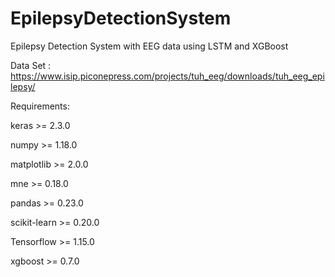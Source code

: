 # EpilepsyDetectionSystem
Epilepsy Detection System with EEG data using LSTM and XGBoost

Data Set : https://www.isip.piconepress.com/projects/tuh_eeg/downloads/tuh_eeg_epilepsy/

Requirements:

keras >= 2.3.0

numpy >= 1.18.0

matplotlib >= 2.0.0

mne >= 0.18.0

pandas >= 0.23.0

scikit-learn >= 0.20.0

Tensorflow >= 1.15.0

xgboost >= 0.7.0
